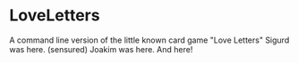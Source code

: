 LoveLetters
==============

A command line version of the little known card game "Love Letters"
Sigurd was here. (sensured)
Joakim was here. And here!
